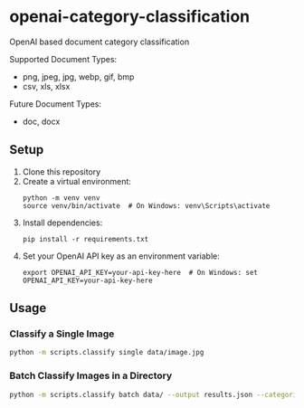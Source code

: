 # openai-category-classification
OpenAI based document category classification

Supported Document Types:
- png, jpeg, jpg, webp, gif, bmp
- csv, xls, xlsx

Future Document Types:
- doc, docx

## Setup

1. Clone this repository
2. Create a virtual environment:
   ```
   python -m venv venv
   source venv/bin/activate  # On Windows: venv\Scripts\activate
   ```
3. Install dependencies:
   ```
   pip install -r requirements.txt
   ```
4. Set your OpenAI API key as an environment variable:
   ```
   export OPENAI_API_KEY=your-api-key-here  # On Windows: set OPENAI_API_KEY=your-api-key-here
   ```

## Usage

### Classify a Single Image

```bash
python -m scripts.classify single data/image.jpg
```

### Batch Classify Images in a Directory

```bash
python -m scripts.classify batch data/ --output results.json --categories "Category1" "Category2" "Category3"
```
